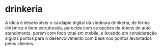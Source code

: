# drinkeria
A ideia é desenvolver o cardápio digital da vindoura drinkeria, de forma dinâmica e bem estruturada, parecida com as opções de totens de auto atendimento, porém com foco total em mobile, e levando em consideração alguns pontos para o desenvolvimento com base nos pontos levantados pelos clientes.
